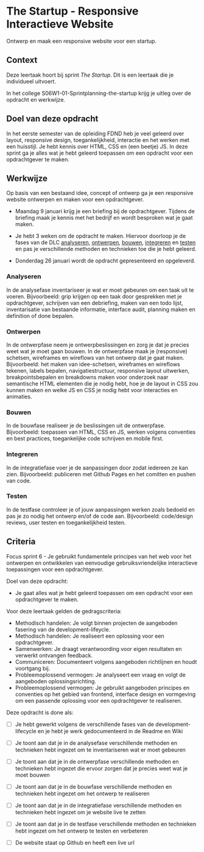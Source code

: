 # The Startup - Responsive Interactieve Website
Ontwerp en maak een responsive website voor een startup.

## Context
Deze leertaak hoort bij sprint _The Startup_. Dit is een leertaak die je individueel uitvoert.

In het college S06W1-01-Sprintplanning-the-startup krijg je uitleg over de opdracht en werkwijze.


## Doel van deze opdracht

In het eerste semester van de opleiding FDND heb je veel geleerd over layout, responsive design, toegankelijkheid, interactie en het werken met een huisstijl. Je hebt kennis over HTML, CSS en (een beetje) JS. 
In deze sprint ga je alles wat je hebt geleerd toepassen om een opdracht voor een opdrachtgever te maken.

## Werkwijze

Op basis van een bestaand idee, concept of ontwerp ga je een responsive website ontwerpen en maken voor een opdrachtgever.

* Maandag 9 januari krijg je een briefing bij de opdrachtgever. Tijdens de briefing maak je kennis met het bedrijf en wordt besproken wat je gaat maken. 

* Je hebt 3 weken om de opdracht te maken. Hiervoor doorloop je de fases van de DLC [analyseren](#analyseren), [ontwerpen](#ontwerpen), [bouwen](#bouwen), [integreren](#integreren) en [testen](#testen) en pas je verschillende methoden en technieken toe die je hebt geleerd.  

* Donderdag 26 januari wordt de opdracht gepresenteerd en opgeleverd. 


### Analyseren
In de analysefase inventariseer je wat er moet gebeuren om een taak uit te voeren. Bijvoorbeeld: grip krijgen op een taak door gesprekken met je opdrachtgever, schrijven van een debriefing, maken van een todo lijst, inventarisatie van bestaande informatie, interface audit, planning maken en definition of done bepalen.


### Ontwerpen
In de ontwerpfase neem je ontwerpbeslissingen en zorg je dat je precies weet wat je moet gaan bouwen. In de ontwerpfase maak je (responsive) schetsen, wireframes en wireflows van het ontwerp dat je gaat maken.
Bijvoorbeeld: het maken van idee-schetsen, wireframes en wireflows tekenen, labels bepalen, navigatiestructuur, responsive layout uitwerken, breakpointsbepalen en breakdowns maken voor onderzoek naar semantische HTML elementen die je nodig hebt, hoe je de layout in CSS zou kunnen maken en welke JS en CSS je nodig hebt voor interacties en animaties.


### Bouwen
In de bouwfase realiseer je de beslissingen uit de ontwerpfase. Bijvoorbeeld: toepassen van HTML, CSS en JS, werken volgens conventies en best practices, toegankelijke code schrijven en mobile first.


### Integreren
In de integratiefase voer je de aanpassingen door zodat iedereen ze kan zien. Bijvoorbeeld: publiceren met Github Pages en het comitten en pushen van code.


### Testen
In de testfase controleer je of jouw aanpassingen werken zoals bedoeld en pas je zo nodig het ontwerp en/of de code aan. Bijvoorbeeld: code/design reviews, user testen en toegankelijkheid testen.


## Criteria

Focus sprint 6 - Je gebruikt fundamentele principes van het web voor het ontwerpen en ontwikkelen van eenvoudige gebruiksvriendelijke interactieve toepassingen voor een opdrachtgever.

Doel van deze opdracht:
* Je gaat alles wat je hebt geleerd toepassen om een opdracht voor een opdrachtgever te maken.

Voor deze leertaak gelden de gedragscriteria: 
* Methodisch handelen: Je volgt binnen projecten de aangeboden fasering van de development-lifeycle.
* Methodisch handelen: Je realiseert een oplossing voor een opdrachtgever.
* Samenwerken: Je draagt verantwoording voor eigen resultaten en verwerkt ontvangen feedback.
* Communiceren: Documenteert volgens aangeboden richtlijnen en houdt voortgang bij.
* Probleemoplossend vermogen: Je analyseert een vraag en volgt de aangeboden oplossingsrichting.
* Probleemoplossend vermogen:  Je gebruikt aangeboden principes en conventies op het gebied van frontend, interface design en vormgeving om een passende oplossing voor een opdrachtgever te realiseren.

Deze opdracht is done als:
- [ ] Je hebt gewerkt volgens de verschillende fases van de development-lifecycle en je hebt je werk gedocumenteerd in de Readme en Wiki
- [ ] Je toont aan dat je in de analysefase verschillende methoden en technieken hebt ingezet om te inventariseren wat er moet gebeuren
- [ ] Je toont aan dat je in de ontwerpfase verschillende methoden en technieken hebt ingezet die ervoor zorgen dat je precies weet wat je moet bouwen
- [ ] Je toont aan dat je in de bouwfase verschillende methoden en technieken hebt ingezet om het ontwerp te realiseren
- [ ] Je toont aan dat je in de integratiefase verschillende methoden en technieken hebt ingezet om je website live te zetten
- [ ] Je toont aan dat je in de testfase verschillende methoden en technieken hebt ingezet om het ontwerp te testen en verbeteren
- [ ] De website staat op Github en heeft een live url

